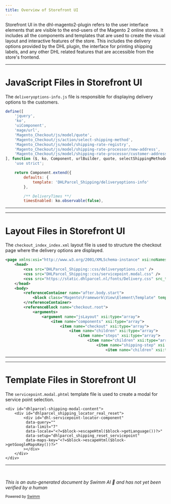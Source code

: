```yaml
---
title: Overview of Storefront UI
---
```

Storefront UI in the dhl-magento2-plugin refers to the user interface elements that are visible to the end-users of the Magento 2 online stores. It includes all the components and templates that are used to create the visual layout and interactive features of the store. This includes the delivery options provided by the DHL plugin, the interface for printing shipping labels, and any other DHL related features that are accessible from the store's frontend.

<SwmSnippet path="/view/frontend/web/js/view/deliveryoptions-info.js" line="1">

---

# JavaScript Files in Storefront UI

The `deliveryoptions-info.js` file is responsible for displaying delivery options to the customers.

```javascript
define([
    'jquery',
    'ko',
    'uiComponent',
    'mage/url',
    'Magento_Checkout/js/model/quote',
    'Magento_Checkout/js/action/select-shipping-method',
    'Magento_Checkout/js/model/shipping-rate-registry',
    'Magento_Checkout/js/model/shipping-rate-processor/new-address',
    'Magento_Checkout/js/model/shipping-rate-processor/customer-address'
], function ($, ko, Component, urlBuilder, quote, selectShippingMethodAction, rateRegistry, defaultProcessor, customerAddressProcessor) {
    'use strict';

    return Component.extend({
        defaults: {
            template: 'DHLParcel_Shipping/deliveryoptions-info'
        },

        /** DeliveryTimes **/
        timesEnabled: ko.observable(false),

```

---

</SwmSnippet>

<SwmSnippet path="/view/frontend/layout/checkout_index_index.xml" line="1">

---

# Layout Files in Storefront UI

The `checkout_index_index.xml` layout file is used to structure the checkout page where the delivery options are displayed.

```xml
<page xmlns:xsi="http://www.w3.org/2001/XMLSchema-instance" xsi:noNamespaceSchemaLocation="urn:magento:framework:View/Layout/etc/page_configuration.xsd">
    <head>
        <css src="DHLParcel_Shipping::css/deliveryoptions.css" />
        <css src="DHLParcel_Shipping::css/servicepoint.modal.css" />
        <css src="https://static.dhlparcel.nl/fonts/Delivery.css" src_type="url" />
    </head>
    <body>
        <referenceContainer name="after.body.start">
            <block class="Magento\Framework\View\Element\Template" template="DHLParcel_Shipping::js/servicepoint-loader.phtml" />
        </referenceContainer>
        <referenceBlock name="checkout.root">
            <arguments>
                <argument name="jsLayout" xsi:type="array">
                    <item name="components" xsi:type="array">
                        <item name="checkout" xsi:type="array">
                            <item name="children" xsi:type="array">
                                <item name="steps" xsi:type="array">
                                    <item name="children" xsi:type="array">
                                        <item name="shipping-step" xsi:type="array">
                                            <item name="children" xsi:type="array">
```

---

</SwmSnippet>

<SwmSnippet path="/view/frontend/templates/servicepoint.modal.phtml" line="1">

---

# Template Files in Storefront UI

The `servicepoint.modal.phtml` template file is used to create a modal for service point selection.

```html+php
<div id="dhlparcel-shipping-modal-content">
    <div id="dhlparcel_shipping_locator_real_reset">
        <div id="dhl-servicepoint-locator-component"
         data-query=""
         data-limit="7"
         data-locale="<?=$block->escapeHtml($block->getLanguage())?>"
         data-setup="dhlparcel_shipping_reset_servicepoint"
         data-maps-key="<?=$block->escapeHtml($block->getGoogleMapsKey())?>"
        ></div>
    </div>
</div>

```

---

</SwmSnippet>

&nbsp;

*This is an auto-generated document by Swimm AI 🌊 and has not yet been verified by a human*

<SwmMeta version="3.0.0" repo-id="Z2l0aHViJTNBJTNBZGhsLW1hZ2VudG8yLXBsdWdpbiUzQSUzQWdpbGFkbmF2b3Q=" repo-name="dhl-magento2-plugin"><sup>Powered by [Swimm](/)</sup></SwmMeta>
